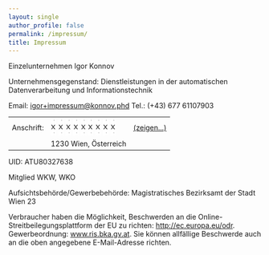 ```yaml
---
layout: single
author_profile: false
permalink: /impressum/
title: Impressum
---
```


Einzelunternehmen Igor Konnov

Unternehmensgegenstand:
Dienstleistungen in der automatischen Datenverarbeitung und
Informationstechnik

Email: igor+impressum@konnov.phd
Tel.: (+43) 677 61107903

<table>
<tr>
<td>
  Anschrift:
</td>
<td>
  <img id="e" src="img/x.png">
  <img id="r" src="img/x.png">
  <img id="s" src="img/x.png">
  <img id="f" src="img/x.png">
  <img id="a" src="img/x.png">
  <img id="h" src="img/x.png">
  <img id="1" src="img/x.png">
  <img id="i" src="img/x.png">
  <img id="j" src="img/x.png">
</td>
<td>
  <a id="zgn" href="impressum.html?zeigen=1">(zeigen...)</a>
</td>
</tr>
<tr>
<td></td>
<td>
  1230 Wien, Österreich
</td>
</tr>
</table>

UID: ATU80327638

Mitglied WKW, WKO

Aufsichtsbehörde/Gewerbebehörde: Magistratisches Bezirksamt der Stadt Wien 23

Verbraucher haben die Möglichkeit, Beschwerden an die
Online-Streitbeilegungsplattform der EU zu richten: http://ec.europa.eu/odr.
Gewerbeordnung: www.ris.bka.gv.at. Sie können allfällige Beschwerde auch an die
oben angegebene E-Mail-Adresse richten.

[GISA]: https://www.gisa.gv.at/
